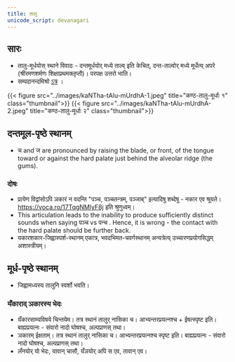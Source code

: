 ```yaml
---
title: तालु
unicode_script: devanagari
---
```


## सारः
- तालु\-मूर्धयोस् स्थाने विवादः \- दन्तमूर्धयोर् मध्ये ताल्व् इति केचित्, दन्त-ताल्वोर् मध्ये मूर्धेत्य् अपरे (श्रीरमणशर्मणः शिक्षाप्रथमक्लृप्तौ)। परपक्ष उत्तरो भाति।
- सम्पदानन्दमिश्रो [ऽत्र](https://twitter.com/pvaal2/status/1226186031579516930) ।

{{< figure src="../images/kaNTha-tAlu-mUrdhA-1.jpeg" title="कण्ठ-तालु-मूर्धाः १" class="thumbnail">}}
{{< figure src="../images/kaNTha-tAlu-mUrdhA-2.jpeg" title="कण्ठ-तालु-मूर्धाः २" class="thumbnail">}}

## दन्तमूल-पृष्ठे स्थानम्
- च and ज are pronounced  by raising the blade, or front, of the tongue toward or against the hard palate just behind the alveolar ridge (the gums). 

### दोषः
- प्रायेण विद्वांसोऽपि ञकारं न वदन्ति "पञ्च, पञ्चतन्त्रम्, पञ्जाब्" इत्यादिषु शब्देषु - नकार एव श्रूयते। https://voca.ro/17TqgNMlyF8j इति श्रुणुध्वम्।
- This articulation leads to the inability to produce sufficiently distinct sounds when saying पञ्च vs पन्च . Hence, it is wrong - the contact with the hard palate should be further back.
- यकारशकार-जिह्वास्पर्श-स्थानम् एकात्र, भवदभिमत-चवर्गस्थानम् अन्यत्रेत्य् उच्चारणप्रयोगसिद्धम् अशास्त्रीयम्।

## मूर्ध-पृष्ठे स्थानम्
- जिह्वामध्यस्य तालुनि स्वर्शो भवति।

### यँकाराद् ञकारस्य भेदः
- यँकारसाम्यविषये चिन्तयेम। तत्र स्थानं तालुर् नासिका च। आभ्यन्तरप्रयत्नश्च  + ईषत्स्पृष्ट इति। बाह्यप्रयत्नः - संवारो नादो घोषश्च, अल्पप्राणस् तथा। 
- ञकारम् ईक्षताम्। तत्र स्थानं तालुर् नासिका च। आभ्यन्तरप्रयत्नश्च स्पृष्ट इति। बाह्यप्रयत्नः - संवारो नादो घोषश्च, अल्पप्राणस् तथा।  
- लँनयोर् यो भेदः, यावान् चासौ, यँञयोर् अपि स एव, तावान् एव।
